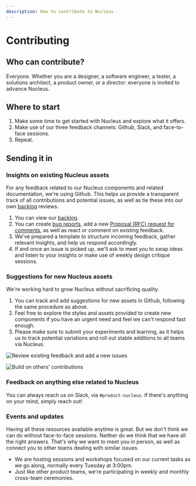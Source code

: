 ```yaml
---
description: How to contribute to Nucleus.
---
```


# Contributing

## Who can contribute?

Everyone. Whether you are a designer, a software engineer, a tester, a solutions architect, a product owner, or a director: everyone is invited to advance Nucleus.

## Where to start

1. Make some time to get started with Nucleus and explore what it offers.
2. Make use of our three feedback channels: Github, Slack, and face-to-face sessions.
3. Repeat.

## Sending it in

### Insights on existing Nucleus assets

For any feedback related to our Nucleus components and related documentation, we're using Github. This helps us provide a transparent track of all contributions and potential issues, as well as tie these into our own [backlog](https://github.com/ConnectedHomes/nucleus/milestone/18) reviews.

1. You can view our [backlog](https://github.com/ConnectedHomes/nucleus/issues).
2. You can create [bug reports](https://github.com/ConnectedHomes/nucleus/issues/new?assignees=&labels=Bug&template=a--bug-report.md&title=[bug]%20[ns-COMPONENT]), add a new [Proposal (RFC) request for comments](https://github.com/ConnectedHomes/nucleus/issues/new?assignees=&labels=RFC,+draft&template=b--proposal.md&title=[RFC]+Title+of+the+proposal), as well as react or comment on existing feedback.
3. We've prepared a template to structure incoming feedback, gather relevant insights, and help us respond accordingly.
4. If and once an issue is picked up, we'll ask to meet you to swap ideas and listen to your insights or make use of weekly design critique sessions.

### Suggestions for new Nucleus assets

We're working hard to grow Nucleus without sacrificing quality.

1. You can track and add suggestions for new assets in Github, following the same procedure as above.
2. Feel free to explore the styles and assets provided to create new components if you have an urgent need and feel we can't respond fast enough.
3. Please make sure to submit your experiments and learning, as it helps us to track potential variations and roll out stable additions to all teams via Nucleus.

![Review existing feedback and add a new issues ](https://user-images.githubusercontent.com/7101754/60713134-6425c200-9f10-11e9-8bba-edbdda385a8c.png)

![Build on others' contributions ](https://user-images.githubusercontent.com/7101754/60713205-88819e80-9f10-11e9-8899-9aac45991b18.png)

### Feedback on anything else related to Nucleus

You can always reach us on Slack, via `#product-nucleus`. If there's anything on your mind, simply reach out!

### Events and updates

Having all these resources available anytime is great. But we don't think we can do without face-to-face sessions. Neither do we think that we have all the right answers. That's why we want to meet you in person, as well as connect you to other teams dealing with similar issues.
* We are hosting sessions and workshops focused on our current tasks as we go along, normally every Tuesday at 3:00pm.
* Just like other product teams, we're participating in weekly and monthly cross-team ceremonies.
